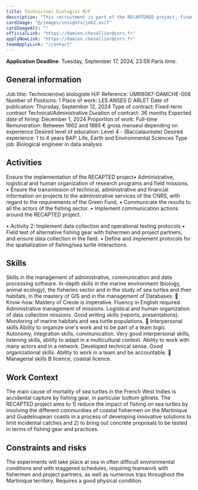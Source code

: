```yaml
---
title: Technic(ne) biologist M/F
description: "This recruitment is part of the RECAPTURED project, financed by the Martinique and Guadeloupe GREEN FUND. The Technician's main mission will be the administrative, logistical and human organization of field missions, as well as the collection of data in the field. He/she will ensure the transmission of technical, administrative and financial information about the project to the various administrative services of the CNRS. He/she will set up communication actions around the RECAPTED project."  
cardImage: "@/images/insights/job2.avif"
cardImageAlt: ""
officialLink: "https://damien.chevallier@cnrs.fr"
applyNowLink: "https://damien.chevallier@cnrs.fr"
teamApplyLink: "/contact"
---
```


**Application Deadline**: Tuesday, September 17, 2024, 23:59 Paris time.

## General information

Job title: Technicien(ne) biologiste H/F
Reference: UMR8067-DAMCHE-008
Number of Positions: 1
Place of work: LES ANSES D ARLET
Date of publication: Thursday, September 12, 2024
Type of contract: Fixed-term contract Technical/Administrative
Duration of contract: 36 months
Expected date of hiring: December 1, 2024
Proportion of work: Full-time
Remuneration: Between 1862 and 1885 € gross menseul depending on experience
Desired level of education: Level 4 - (Baccalaureate)
Desired experience: 1 to 4 years
BAP: Life, Earth and Environmental
Sciences Type job: Biological engineer in data analysis

## Activities

 Ensure the implementation of the RECAPTED
project• Administrative, logistical and human organization of research programs and field missions.
• Ensure the transmission of technical, administrative and financial information on projects to the administrative services of the CNRS, with regard to the requirements of the Green Fund,
• Communicate the results to all the actors of the fishing sector.
• Implement communication actions around the RECAPTED project.

• Activity 2: Implement data collection and operational testing protocols
• Field test of alternative fishing gear with fishermen and project partners, and ensure data collection in the field.
• Define and implement protocols for the spatialization of fishing/sea turtle interactions.
## Skills

Skills in the management of administrative, communication and data processing software. In-depth skills in the marine environment (biology, animal ecology), the fisheries sector and in the study of sea turtles and their habitats, in the mastery of GIS and in the management of Databases.
 Know-how. Mastery of Creole is imperative. Fluency in English required. Administrative management of missions. Logistical and human organization of data collection missions. Good writing skills (reports, presentations). Monitoring of marine habitats and sea turtle populations.
 Interpersonal skills Ability to organize one's work and to be part of a team logic. Autonomy, integration skills, communication. Very good interpersonal skills, listening skills, ability to adapt in a multicultural context. Ability to work with many actors and in a network. Developed technical sense. Good organizational skills. Ability to work in a team and be accountable.
 Managerial skills B licence, coastal licence.

## Work Context

The main cause of mortality of sea turtles in the French West Indies is accidental capture by fishing gear, in particular bottom gillnets. The RECAPTED project aims to 1) reduce the impact of fishing on sea turtles by involving the different communities of coastal fishermen on the Martinique and Guadeloupean coasts in a process of developing innovative solutions to limit incidental catches and 2) to bring out concrete proposals to be tested in terms of fishing gear and practices.


## Constraints and risks
The experiments will take place at sea in often difficult environmental conditions and with staggered schedules, requiring teamwork with fishermen and project partners, as well as numerous trips throughout the Martinique territory. Requires a good physical condition.
